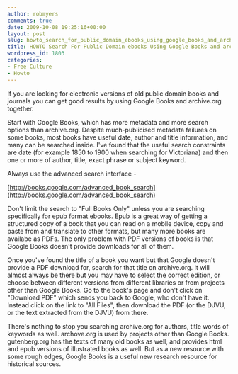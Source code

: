 ```yaml
---
author: robmyers
comments: true
date: 2009-10-08 19:25:16+00:00
layout: post
slug: howto_search_for_public_domain_ebooks_using_google_books_and_archiveorg
title: HOWTO Search For Public Domain ebooks Using Google Books and archive.org
wordpress_id: 1803
categories:
- Free Culture
- Howto
---
```


If you are looking for electronic versions of old public domain books and journals you can get good results by using Google Books and archive.org together.  
  
Start with Google Books, which has more metadata and more search options than archive.org. Despite much-publicised metadata failures on some books, most books have useful date, author and title information, and many can be searched inside. I've found that the useful search constraints are date (for example 1850 to 1900 when searching for Victoriana) and then one or more of author, title, exact phrase or subject keyword.  
  
Always use the advanced search interface -  
  
[http://books.google.com/advanced_book_search](http://books.google.com/advanced_book_search)  
  
Don't limit the search to "Full Books Only" unless you are searching specifically for epub format ebooks. Epub is a great way of getting a structured copy of a book that you can read on a mobile device, copy and paste from and translate to other formats, but many more books are availabe as PDFs. The only problem with PDF versions of books is that Google Books doesn't provide downloads for all of them.  
  
Once you've found the title of a book you want but that Google doesn't provide a PDF download for, search for that title on archive.org. It will almost always be there but you may have to select the correct edition, or choose between different versions from different libraries or from projects other than Google Books. Go to the book's page and don't click on "Download PDF" which sends you back to Google, who don't have it. Instead click on the link to "All Files", then download the PDF (or the DJVU, or the text extracted from the DJVU) from there.  
  
There's nothing to stop you searching archive.org for authors, title words of keywords as well. archove.org is used by projects other than Google Books. gutenberg.org has the texts of many old books as well, and provides html and epub versions of illustrated books as well. But as a new resource with some rough edges, Google Books is a useful new research resource for historical sources.  
  


